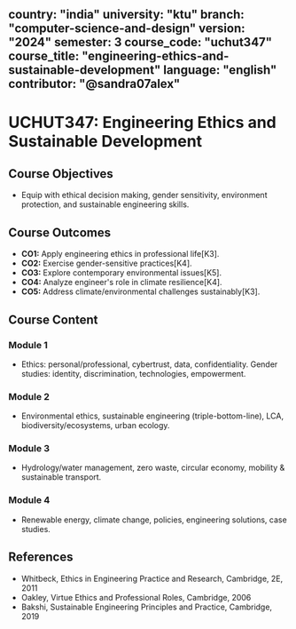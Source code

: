 country: "india"
university: "ktu"
branch: "computer-science-and-design"
version: "2024"
semester: 3
course_code: "uchut347"
course_title: "engineering-ethics-and-sustainable-development"
language: "english"
contributor: "@sandra07alex"
---

# UCHUT347: Engineering Ethics and Sustainable Development

## Course Objectives
* Equip with ethical decision making, gender sensitivity, environment protection, and sustainable engineering skills.

## Course Outcomes
* **CO1:** Apply engineering ethics in professional life[K3].
* **CO2:** Exercise gender-sensitive practices[K4].
* **CO3:** Explore contemporary environmental issues[K5].
* **CO4:** Analyze engineer's role in climate resilience[K4].
* **CO5:** Address climate/environmental challenges sustainably[K3].

## Course Content

### Module 1
* Ethics: personal/professional, cybertrust, data, confidentiality. Gender studies: identity, discrimination, technologies, empowerment.

### Module 2
* Environmental ethics, sustainable engineering (triple-bottom-line), LCA, biodiversity/ecosystems, urban ecology.

### Module 3
* Hydrology/water management, zero waste, circular economy, mobility & sustainable transport.

### Module 4
* Renewable energy, climate change, policies, engineering solutions, case studies.

## References
- Whitbeck, Ethics in Engineering Practice and Research, Cambridge, 2E, 2011
- Oakley, Virtue Ethics and Professional Roles, Cambridge, 2006
- Bakshi, Sustainable Engineering Principles and Practice, Cambridge, 2019
